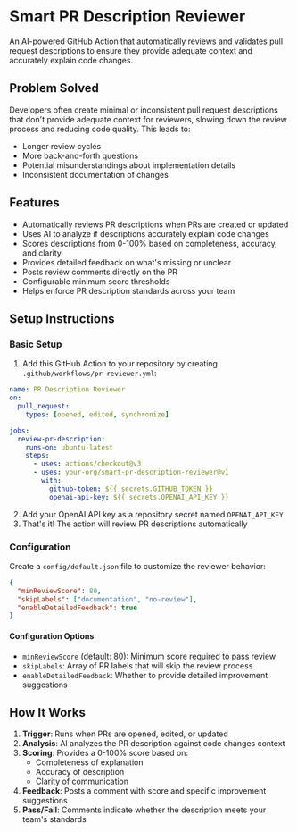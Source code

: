 # Smart PR Description Reviewer

An AI-powered GitHub Action that automatically reviews and validates pull request descriptions to ensure they provide adequate context and accurately explain code changes.

## Problem Solved

Developers often create minimal or inconsistent pull request descriptions that don't provide adequate context for reviewers, slowing down the review process and reducing code quality. This leads to:

- Longer review cycles
- More back-and-forth questions
- Potential misunderstandings about implementation details
- Inconsistent documentation of changes

## Features

- Automatically reviews PR descriptions when PRs are created or updated
- Uses AI to analyze if descriptions accurately explain code changes
- Scores descriptions from 0-100% based on completeness, accuracy, and clarity
- Provides detailed feedback on what's missing or unclear
- Posts review comments directly on the PR
- Configurable minimum score thresholds
- Helps enforce PR description standards across your team

## Setup Instructions

### Basic Setup
1. Add this GitHub Action to your repository by creating `.github/workflows/pr-reviewer.yml`:

```yaml
name: PR Description Reviewer
on:
  pull_request:
    types: [opened, edited, synchronize]

jobs:
  review-pr-description:
    runs-on: ubuntu-latest
    steps:
      - uses: actions/checkout@v3
      - uses: your-org/smart-pr-description-reviewer@v1
        with:
          github-token: ${{ secrets.GITHUB_TOKEN }}
          openai-api-key: ${{ secrets.OPENAI_API_KEY }}
```

2. Add your OpenAI API key as a repository secret named `OPENAI_API_KEY`
3. That's it! The action will review PR descriptions automatically

### Configuration

Create a `config/default.json` file to customize the reviewer behavior:

```json
{
  "minReviewScore": 80,
  "skipLabels": ["documentation", "no-review"],
  "enableDetailedFeedback": true
}
```

#### Configuration Options

- `minReviewScore` (default: 80): Minimum score required to pass review
- `skipLabels`: Array of PR labels that will skip the review process
- `enableDetailedFeedback`: Whether to provide detailed improvement suggestions

## How It Works

1. **Trigger**: Runs when PRs are opened, edited, or updated
2. **Analysis**: AI analyzes the PR description against code changes context
3. **Scoring**: Provides a 0-100% score based on:
   - Completeness of explanation
   - Accuracy of description
   - Clarity of communication
4. **Feedback**: Posts a comment with score and specific improvement suggestions
5. **Pass/Fail**: Comments indicate whether the description meets your team's standards
